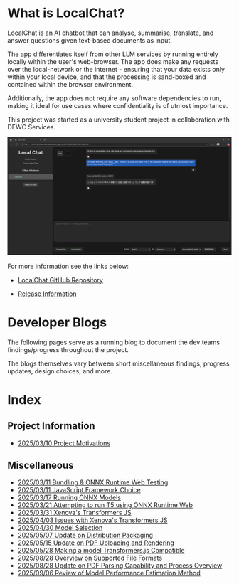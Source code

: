 # What is LocalChat?

LocalChat is an AI chatbot that can analyse, summarise, translate, and answer questions given text-based documents as
input.

The app differentiates itself from other LLM services by running entirely locally within the user's web-browser.
The app does make any requests over the local-network or the internet - ensuring that your data exists only 
within your local device, and that the processing is sand-boxed and contained within the browser environment.

Additionally, the app does not require any software dependencies to run, making it ideal for use cases where 
confidentiality is of utmost importance.

This project was started as a university student project in collaboration with DEWC Services.

![LocalChat Translation Page](./figures/LocalChat-Translation.png)

For more information see the links below:

- [LocalChat GitHub Repository](https://github.com/dewcservices/LocalChat)

- [Release Information](release_information.md)

# Developer Blogs

The following pages serve as a running blog to document the dev teams findings/progress throughout the project.

The blogs themselves vary between short miscellaneous findings, progress updates, design choices, and more. 

# Index

## Project Information

- [2025/03/10 Project Motivations](project_motivations.md)

## Miscellaneous

- [2025/03/11 Bundling & ONNX Runtime Web Testing](onnx_and_bundling_test.md)
- [2025/03/11 JavaScript Framework Choice](js_framework_choice.md)
- [2025/03/17 Running ONNX Models](running_onnx_models.md)
- [2025/03/21 Attempting to run T5 using ONNX Runtime Web](running_t5_onnxruntime_web.md)
- [2025/03/31 Xenova's Transformers JS](xenova_transformers.md)
- [2025/04/03 Issues with Xenova's Transformers JS](xenova_transformers_issues.md)
- [2025/04/30 Model Selection](model_selection_2025-04-30.md)
- [2025/05/07 Update on Distribution Packaging](dist_packaging_2025-05-07.md)
- [2025/05/15 Update on PDF Uploading and Rendering](pdf_upload_and_rendering.md)
- [2025/05/28 Making a model Transformers.js Compatible](model_conversion.md)
- [2025/08/28 Overview on Supported File Formats](overview_on_supported_file_types.md)
- [2025/08/28 Update on PDF Parsing Capability and Process Overview](PDF_parsing_update.md)
- [2025/09/06 Review of Model Performance Estimation Method](model_estimation_review.md)
